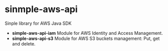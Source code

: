 # sinmple-aws-api

Sinple library for AWS Java SDK

- **simple-aws-api-iam** Module for AWS Identity and Access Management.
- **simple-aws-api-s3** Module for AWS S3 buckets management: Put, get and delete.
